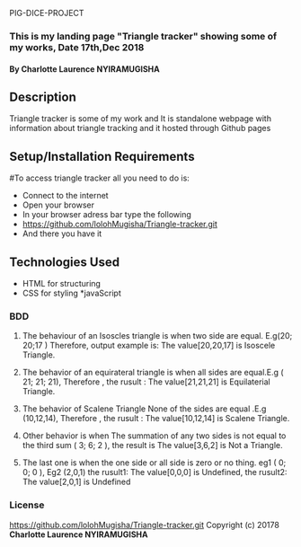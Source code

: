 PIG-DICE-PROJECT
### This is my landing page "Triangle tracker" showing some of my works, Date 17th,Dec 2018
#### By **Charlotte Laurence NYIRAMUGISHA**
## Description
Triangle tracker is some of my work and It is standalone webpage with information about triangle tracking and it hosted through Github pages
## Setup/Installation Requirements
#To access triangle tracker all you need to do is:
* Connect to the internet
* Open your browser
* In your browser adress bar type the following
* https://github.com/lolohMugisha/Triangle-tracker.git
* And there you have it
## Technologies Used
* HTML for structuring
* CSS for styling
*javaScript

### BDD

1. The behaviour of an Isoscles triangle is when two side are equal. E.g(20; 20;17 ) Therefore, output example is: The value[20,20,17] is Isoscele Triangle.
2. The behavior of an equirateral triangle is when all sides are equal.E.g ( 21; 21; 21), Therefore , the rusult : The value[21,21,21] is Equilaterial Triangle.
3. The behavior of  Scalene Triangle   None of the sides are equal .E.g (10,12,14),  Therefore , the rusult : The value[10,12,14] is Scalene Triangle.

4. Other behavior is when The summation of any two sides is not equal to the third sum ( 3; 6; 2 ), the result is The value[3,6,2] is Not a Triangle.

5. The last one is when the one side or all side is zero or no thing. eg1 ( 0; 0; 0 ), Eg2 (2,0,1) the rusult1: The value[0,0,0] is Undefined, the rusult2: The value[2,0,1] is Undefined

### License
https://github.com/lolohMugisha/Triangle-tracker.git
Copyright (c) 20178   **Charlotte Laurence NYIRAMUGISHA**